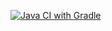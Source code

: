 [![Java CI with Gradle](https://github.com/Rraaalf/aqa-homeworks-web/actions/workflows/gradle.yml/badge.svg)](https://github.com/Rraaalf/aqa-homeworks-web/actions/workflows/gradle.yml)